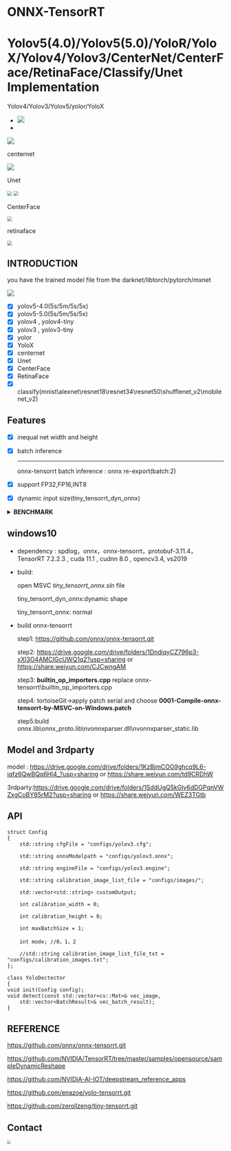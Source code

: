 # ONNX-TensorRT

# Yolov5(4.0)/Yolov5(5.0)/YoloR/YoloX/Yolov4/Yolov3/CenterNet/CenterFace/RetinaFace/Classify/Unet Implementation



Yolov4/Yolov3/Yolov5/yolor/YoloX

- ![](./model/result/yolo_result.png)
-  

![](./model/result/yolo_result0.png)





centernet

![](./model/result/centernet_result.png)



Unet

<img src="./model/result/unet.jpg" style="zoom:70%;" />              <img src="./model/result/unet_result.png" style="zoom:70%;" />



CenterFace

<img src="./model/result/centerface_result.png" style="zoom:70%;" />              

retinaface

<img src="./model/result/retinaface_result.png" style="zoom:70%;" />

## INTRODUCTION

you have the trained model file from the darknet/libtorch/pytorch/mxnet

![](./model/result/onnx_trt.jpg)

- [x] yolov5-4.0(5s/5m/5s/5x)
- [x] yolov5-5.0(5s/5m/5s/5x)
- [x] yolov4 , yolov4-tiny
- [x] yolov3 , yolov3-tiny
- [x] yolor
- [x] YoloX
- [x] centernet
- [x] Unet
- [x] CenterFace
- [x] RetinaFace
- [x] classify(mnist\alexnet\resnet18\resnet34\resnet50\shufflenet_v2\mobilenet_v2)

## Features

- [x] inequal net width and height

- [x] batch inference

  ------

  onnx-tensorrt batch inference : onnx re-export(batch:2)

- [x] support FP32,FP16,INT8

- [x] dynamic input size(tiny_tensorrt_dyn_onnx)

<details><summary><b>BENCHMARK</b></summary>

#### window x64 (detect time)

|      model      |  size   |  gpu   |  fp32   |  fp16   |  INT8   | GPU(MB)(FP32/FP16/INT8) |
| :-------------: | :-----: | :----: | :-----: | :-----: | :-----: | :---------------------: |
|     yolov3      | 608x608 | 2080ti | 28.14ms | 19.79ms | 18.53ms |      1382/945/778       |
|     yolov4      | 320x320 | 2080ti | 8.85ms  | 6.62ms  | 6.33ms  |      1130/1075/961      |
|     yolov4      | 416x416 | 2080ti | 12.19ms | 10.20ms | 9.35ms  |     1740/1193/1066      |
|     yolov4      | 512x512 | 2080ti | 15.63ms | 12.66ms | 12.19ms |     1960/1251/1218      |
|     yolov4      | 608x608 | 2080ti | 24.39ms | 17.54ms | 17.24ms |     1448/1180/1128      |
|     yolov4      | 320x320 |  3070  | 9.70ms  | 7.30ms  | 6.37ms  |     1393/1366/1238      |
|     yolov4      | 416x416 |  3070  | 14.08ms | 9.80ms  | 9.70ms  |     1429/1394/1266      |
|     yolov4      | 512x512 |  3070  | 18.87ms | 13.51ms | 13.51ms |     1485/1436/1299      |
|     yolov4      | 608x608 |  3070  | 28.57ms | 19.60ms | 18.52ms |     1508/1483/1326      |
|     yolov4      | 320x320 |  1070  | 18.52ms |    \    | 12.82ms |        686/\/442        |
|     yolov4      | 416x416 |  1070  | 27.03ms |    \    | 20.83ms |       1480/\/477        |
|     yolov4      | 512x512 |  1070  | 34.48ms |    \    | 27.03ms |       1546/\/515        |
|     yolov4      | 608x608 |  1070  |  50ms   |    \    | 35.71ms |       1272/\/584        |
|     yolov4      | 320x320 | 1660TI | 16.39ms | 11.90ms | 10.20ms |      1034/863/787       |
|     yolov4      | 416x416 | 1660TI | 23.25ms | 17.24ms | 13.70ms |      1675/1227/816      |
|     yolov4      | 512x512 | 1660TI | 29.41ms | 24.39ms | 21.27ms |      1906/1322/843      |
|     yolov4      | 608x608 | 1660TI | 43.48ms | 34.48ms | 26.32ms |      1445/1100/950      |
|    yolov5 5s    | 640x640 | 2080ti | 24.47ms | 22.46ms | 22.38ms |       720/666/652       |
|    yolov5 5m    | 640x640 | 2080ti | 30.61ms | 24.02ms | 23.73ms |       851/728/679       |
|    yolov5 5l    | 640x640 | 2080ti | 32.58ms | 25.84ms | 24.44ms |      1154/834/738       |
|    yolov5 5x    | 640x640 | 2080ti | 40.69ms | 29.81ms | 27.19ms |      1530/1001/827      |
|   yolor_csp_x   | 512x512 | 2080ti | 27.89ms | 20.54ms | 18.71ms |      2373/1060/853      |
|    yolor_csp    | 512x512 | 2080ti | 21.30ms | 18.06ms | 17.03ms |      1720/856/763       |
|   YOLOX-Nano    | 416x416 | 2080ti | 6.84ms  | 6.81ms  | 6.69ms  |       795/782/780       |
|   YOLOX-Tiny    | 416x416 | 2080ti | 7.86ms  | 7.13ms  | 6.73ms  |       823/798/790       |
|     YOLOX-S     | 640x640 | 2080ti | 19.51ms | 16.62ms | 16.33ms |       940/836/794       |
|     YOLOX-M     | 640x640 | 2080ti | 23.35ms | 18.67ms | 17.87ms |       919/716/684       |
|     YOLOX-L     | 640x640 | 2080ti | 28.25ms | 20.36ms | 19.24ms |      1410/855/769       |
| YOLOX-Darknet53 | 640x640 | 2080ti | 29.95ms | 20.38ms | 18.91ms |      1552/928/772       |
|     YOLOX-X     | 640x640 | 2080ti | 40.40ms | 22.95ms | 21.99ms |     1691/1187/1020      |
|    darknet53    | 224*224 | 2080ti | 3.53ms  | 1.84ms  | 1.71ms  |      1005/769/658       |
|    darknet53    | 224*224 |  3070  | 4.29ms  | 2.16ms  | 1.75ms  |      1227/1017/951      |
|  resnet18-v2-7  | 224*224 | 2080ti | 1.89ms  | 1.29ms  | 1.18ms  |       878/655/624       |
|      unet       | 512*512 | 2080ti | 20.91ms | 17.01ms | 16.05ms |      1334/766/744       |
| retinaface_r50  | 512x512 | 2080ti | 12.33ms | 8.96ms  | 8.22ms  |      1189/745/678       |
|     mnet.25     | 512x512 | 2080ti | 6.90ms  | 6.32ms  | 6.23ms  |       782/603/615       |

#### x64(inference / detect time)

|        model        |  size   |  gpu   | fp32(inference/detect) | fp16(inference/detect) | INT8(inference/detect) | GPU(MB)(FP32/FP16/INT8) |
| :-----------------: | :-----: | :----: | :--------------------: | :--------------------: | :--------------------: | :---------------------: |
|      centernet      | 512x512 | 2080ti |     17.8ms/39.7ms      |     15.7ms/36.49ms     |    14.37ms/36.34ms     |     1839/1567/1563      |
|     centerface      | 640x640 | 2080ti |     5.56ms/11.79ms     |     4.23ms/10.89ms     |           /            |       854/646/640       |
| centerface_bnmerged | 640x640 | 2080ti |     5.67ms/11.82ms     |     4.22ms/10.46ms     |           /            |       850/651/645       |

</details>

## windows10

- dependency : spdlog，onnx，onnx-tensorrt，protobuf-3.11.4，TensorRT 7.2.2.3  , cuda 11.1 , cudnn 8.0  , opencv3.4, vs2019

- build:

    open MSVC _tiny_tensorrt_onnx.sln_ file 

    tiny_tensorrt_dyn_onnx:dynamic shape 

    tiny_tensorrt_onnx: normal

- build onnx-tensorrt

    step1: https://github.com/onnx/onnx-tensorrt.git

    step2: https://drive.google.com/drive/folders/1DndiqyCZ796p3-xXI3O4AMCIGcUWQ1q2?usp=sharing or https://share.weiyun.com/CJCwngAM

    step3: **builtin_op_importers.cpp** replace onnx-tensorrt\builtin_op_importers.cpp

    step4: tortoiseGit->apply patch serial and choose **0001-Compile-onnx-tensorrt-by-MSVC-on-Windows.patch**

    step5:build onnx.lib\onnx_proto.lib\nvonnxparser.dll\nvonnxparser_static.lib

## Model and 3rdparty

model : https://drive.google.com/drive/folders/1KzBjmCOG9ghcq9L6-iqfz6QwBQq6Hl4_?usp=sharing or https://share.weiyun.com/td9CRDhW

3rdparty:https://drive.google.com/drive/folders/1SddUgQ5kGlv6dDGPqnVWZxgCoBY85rM2?usp=sharing or https://share.weiyun.com/WEZ3TGtb

## API

	struct Config
	{
	    std::string cfgFile = "configs/yolov3.cfg";
	
	    std::string onnxModelpath = "configs/yolov3.onnx";
	
	    std::string engineFile = "configs/yolov3.engine";
	
	    std::string calibration_image_list_file = "configs/images/";
	
	    std::vector<std::string> customOutput;
	
	    int calibration_width = 0;
	
	    int calibration_height = 0;
	    
	    int maxBatchSize = 1;
	
	    int mode; //0，1，2
	
	    //std::string calibration_image_list_file_txt = "configs/calibration_images.txt";
	};
	
	class YoloDectector
	{
	void init(Config config);
	void detect(const std::vector<cv::Mat>& vec_image,
		std::vector<BatchResult>& vec_batch_result);
	}

## REFERENCE

https://github.com/onnx/onnx-tensorrt.git

https://github.com/NVIDIA/TensorRT/tree/master/samples/opensource/sampleDynamicReshape

https://github.com/NVIDIA-AI-IOT/deepstream_reference_apps

https://github.com/enazoe/yolo-tensorrt.git

https://github.com/zerollzeng/tiny-tensorrt.git
## Contact

<img src="./model/result/weixin.jpg" style="zoom:50%;" />
